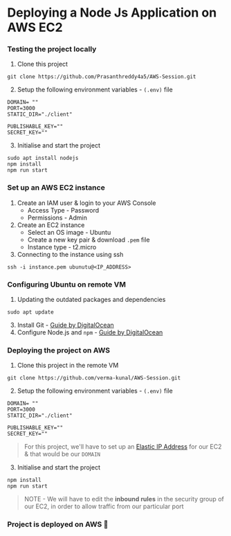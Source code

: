 # Deploying a Node Js Application on AWS EC2

### Testing the project locally

1. Clone this project
```
git clone https://github.com/Prasanthreddy4a5/AWS-Session.git
```
2. Setup the following environment variables - `(.env)` file
```
DOMAIN= ""
PORT=3000
STATIC_DIR="./client"

PUBLISHABLE_KEY=""
SECRET_KEY=""
```
3. Initialise and start the project
```
sudo apt install nodejs
npm install
npm run start
```

### Set up an AWS EC2 instance

1. Create an IAM user & login to your AWS Console
    - Access Type - Password
    - Permissions - Admin
2. Create an EC2 instance
    - Select an OS image - Ubuntu
    - Create a new key pair & download `.pem` file
    - Instance type - t2.micro
3. Connecting to the instance using ssh
```
ssh -i instance.pem ubunutu@<IP_ADDRESS>
```

### Configuring Ubuntu on remote VM

1. Updating the outdated packages and dependencies
```
sudo apt update
```
3. Install Git - [Guide by DigitalOcean](https://www.digitalocean.com/community/tutorials/how-to-install-git-on-ubuntu-22-04) 
4. Configure Node.js and `npm` - [Guide by DigitalOcean](https://www.digitalocean.com/community/tutorials/how-to-install-node-js-on-ubuntu-22-04)

### Deploying the project on AWS

1. Clone this project in the remote VM
```
git clone https://github.com/verma-kunal/AWS-Session.git
```
2. Setup the following environment variables - `(.env)` file
```
DOMAIN= ""
PORT=3000
STATIC_DIR="./client"

PUBLISHABLE_KEY=""
SECRET_KEY=""
```
> For this project, we'll have to set up an [Elastic IP Address](https://docs.aws.amazon.com/AWSEC2/latest/UserGuide/elastic-ip-addresses-eip.html) for our EC2 & that would be our `DOMAIN`

3. Initialise and start the project
```
npm install
npm run start
```

> NOTE - We will have to edit the **inbound rules** in the security group of our EC2, in order to allow traffic from our particular port

### Project is deployed on AWS 🎉
